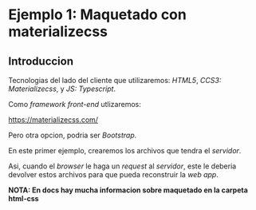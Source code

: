 # Ejemplo 1: Maquetado con materializecss

## Introduccion

Tecnologias del lado del cliente que utilizaremos: _HTML5_, _CCS3: Materializecss_, y _JS: Typescript_.

Como _framework front-end_ utlizaremos:

https://materializecss.com/

Pero otra opcion, podria ser _Bootstrap_.

En este primer ejemplo, crearemos los archivos que tendra el _servidor_.

Asi, cuando el _browser_ le haga un _request_ al _servidor_, este le deberia devolver estos archivos para que pueda reconstruir la _web app_.

**NOTA: En docs hay mucha informacion sobre maquetado en la carpeta html-css**
